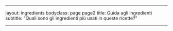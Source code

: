 ---

layout: ingredients
bodyclass: page page2
title: Guida agli ingredienti
subtitle: "Quali sono gli ingredienti più usati in queste ricette?"

---